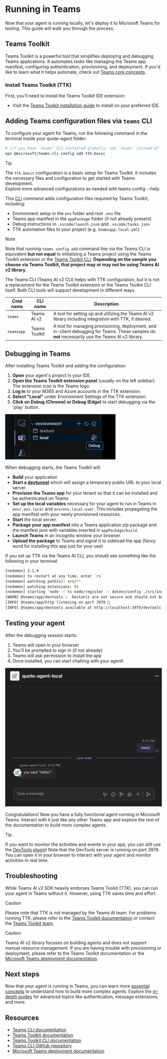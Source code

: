 # Running in Teams

Now that your agent is running locally, let's deploy it to Microsoft Teams for testing. This guide will walk you through the process.

## Teams Toolkit

Teams Toolkit is a powerful tool that simplifies deploying and debugging Teams applications. It automates tasks like managing the Teams app manifest, configuring authentication, provisioning, and deployment. If you'd like to learn what it helps automate, check out [Teams core concepts](../teams/core-concepts.md).

### Install Teams Toolkit (TTK)

First, you'll need to install the Teams Toolkit IDE extension:

- Visit the [Teams Toolkit installation guide](https://learn.microsoft.com/en-us/microsoftteams/platform/toolkit/install-teams-toolkit) to install on your preferred IDE.

## Adding Teams configuration files via `teams` CLI

To configure your agent for Teams, run the following command in the terminal inside your quote-agent folder:

<!-- langtabs-start -->
```bash
# (if you have `teams` CLI installed globally, use `teams` instead of `npx`)
npx @microsoft/teams.cli config add ttk.basic
```
<!-- langtabs-end -->

> [!TIP]
> The `ttk.basic` configuration is a basic setup for Teams Toolkit. It includes the necessary files and configuration to get started with Teams development.<br/>
> Explore more advanced configurations as needed with teams config --help.<br>

This [CLI](../developer-tools/cli/overview.md) command adds configuration files required by Teams Toolkit, including:

- Environment setup in the `env` folder and root `.env` file
- Teams app manifest in the `appPackage` folder (if not already present)
- Debug instructions in `.vscode/launch.json` and `.vscode/tasks.json`
- TTK automation files to your project (e.g. `teamsapp.local.yml`)

> [!NOTE]
> Note that running `teams config add` command line via the Teams CLI is equivalent **but not equal** to initializing a Teams project using the Teams Toolkit extension or the [Teams Toolkit CLI](https://learn.microsoft.com/en-us/microsoftteams/platform/toolkit/teams-toolkit-cli?pivots=version-three). **Depending on the sample you choose via Teams Toolkit, that project may or may not be using Teams AI v2 library.**

The Teams CLI (Teams AI v2 CLI) helps with TTK configuration, but it is not a replacement for the Teams Toolkit extension or the Teams Toolkit CLI itself. Both CLI tools will support development in different ways.

| Cmd name   | CLI name      | Description                                                                                                                                        |
| ---------- | ------------- | -------------------------------------------------------------------------------------------------------------------------------------------------- |
| `teams`    | Teams AI v2   | A tool for setting up and utilizing the Teams AI v2 library including integration with TTK, if desired.                                            |
| `teamsapp` | Teams Toolkit | A tool for managing provisioning, deployment, and in-client debugging for Teams. These samples do **not** necessarily use the Teams AI v2 library. |

## Debugging in Teams

After installing Teams Toolkit and adding the configuration:

1. **Open** your agent's project in your IDE.
2. **Open the Teams Toolkit extension panel** (usually on the left sidebar). The extension icon is the Teams logo.
3. **Log in** to your M365 and Azure accounts in the TTK extension.
4. **Select "Local"** under Environment Settings of the TTK extension.
5. **Click on Debug (Chrome) or Debug (Edge)** to start debugging via the 'play' button.

![Teams Toolkit local environment UI](../assets/screenshots/teams-toolkit.png)

When debugging starts, the Teams Toolkit will:

- **Build** your application
- **Start a [devtunnel](../teams/core-concepts.md#devtunnel)** which will assign a temporary public URL to your local server
- **Provision the Teams app** for your tenant so that it can be installed and be authenticated on Teams
- **Set up the local variables** necessary for your agent to run in Teams in `env/.env.local` and `env/env.local.user`. This includes propagating the app manifest with your newly provisioned resources.
- **Start** the local server.
- **Package your app manifest** into a Teams application zip package and the manifest json with variables inserted in `appPackage/build`.
- **Launch Teams** in an incognito window your browser.
- **Upload the package** to Teams and signal it to sideload the app (fancy word for installing this app just for your use)

If you set up TTK via the Teams AI CLI, you should see something like the following in your terminal:

<!-- langtabs-start -->
```sh
[nodemon] 3.1.9
[nodemon] to restart at any time, enter `rs`
[nodemon] watching path(s): src/**
[nodemon] watching extensions: ts
[nodemon] starting `node -r ts-node/register -r dotenv/config ./src/index.ts`
[WARN] @teams/app/devtools ⚠️  Devtools are not secure and should not be used production environments ⚠️
[INFO] @teams/app/http listening on port 3978 🚀
[INFO] @teams/app/devtools available at http://localhost:3979/devtools
```
<!-- langtabs-end -->

## Testing your agent

After the debugging session starts:

1. Teams will open in your browser
2. You'll be prompted to sign in (if not already)
3. Teams will ask permission to install the app
4. Once installed, you can start chatting with your agent!

![Agent running on Teams](../assets/screenshots/example-on-teams.png)

Congratulations! Now you have a fully functional agent running in Microsoft Teams. Interact with it just like any other Teams app and explore the rest of the documentation to build more complex agents.

> [!TIP]
> If you want to monitor the activities and events in your app, you can still use the [DevTools plugin](../developer-tools/devtools/overview.md)! Note that the DevTools server is running on port 3979. You can open it in your browser to interact with your agent and monitor activities in real time.

## Troubleshooting

While Teams AI v2 SDK heavily endorses Teams Tookit (TTK), you can run your agent in Teams without it. However, using TTK saves time and effort.

> [!CAUTION]
> Please note that TTK is not managed by the Teams AI team. For problems running TTK, please refer to the [Teams Toolkit documentation](https://learn.microsoft.com/en-us/microsoftteams/platform/toolkit/overview) or contact the [Teams Toolkit team](https://github.com/OfficeDev/Teams-Toolkit).

> [!CAUTION]
> Teams AI v2 library focuses on building agents and does not support manual resource management. If you are having trouble with provisioning or deployment, please refer to the Teams Toolkit documentation or the [Microsoft Teams deployment documentation](https://learn.microsoft.com/en-us/microsoftteams/deploy-overview).

## Next steps

Now that your agent is running in Teams, you can learn more [essential concepts](../essentials/overview.md) to understand how to build more complex agents. Explore the [in-depth guides](../in-depth-guides/overview.md) for advanced topics like authentication, message extensions, and more.

## Resources

- [Teams CLI documentation](../developer-tools/cli/overview.md)
- [Teams Toolkit documentation](https://learn.microsoft.com/en-us/microsoftteams/platform/toolkit/overview)
- [Teams Toolkit CLI documentation](https://learn.microsoft.com/en-us/microsoftteams/platform/toolkit/cli/overview.md)
- [Teams CLI GitHub repository](https://github.com/OfficeDev/Teams-Toolkit)
- [Microsoft Teams deployment documentation](https://learn.microsoft.com/en-us/microsoftteams/deploy-overview)
